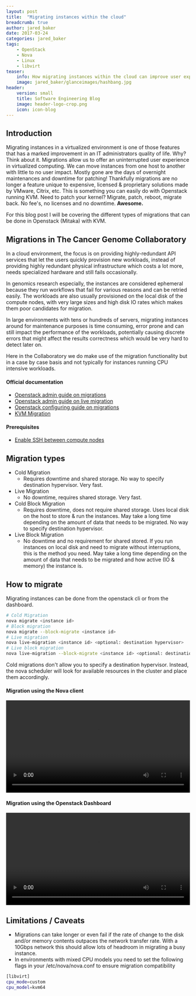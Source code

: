 ```yaml
---
layout: post
title:  "Migrating instances within the cloud"
breadcrumb: true
author: jared_baker
date: 2017-03-24
categories: jared_baker
tags:
    - OpenStack
    - Nova
    - Linux
    - libvirt
teaser:
    info: How migrating instances within the cloud can improve user experience and make your life easier
    image: jared_baker/glanceimages/hashbang.jpg
header:
    version: small
    title: Software Engineering Blog
    image: header-logo-crop.png
    icon: icon-blog
---
```


## Introduction
Migrating instances in a virtualized environment is one of those features that has a marked improvement in an IT administrators quality of life. Why? Think about it. Migrations allow us to offer an uninterrupted user experience in virtualized computing. We can move instances from one host to another with little to no user impact. Mostly gone are the days of overnight maintenances and downtime for patching! Thankfully migrations are no longer a feature unique to expensive, licensed & proprietary solutions made by VMware, Citrix, etc. This is something you can easily do with Openstack running KVM. Need to patch your kernel? Migrate, patch, reboot, migrate back. No fee's, no licenses and no downtime. <b>Awesome.</b>

For this blog post I will be covering the different types of migrations that can be done in Openstack (Mitaka) with KVM.

## Migrations in The Cancer Genome Collaboratory
In a cloud environment, the focus is on providing highly-redundant API services that let the users quickly provision new workloads, instead of providing highly redundant physical infrastructure which costs a lot more, needs specialized hardware and still fails occasionally.

In genomics research especially, the instances are considered ephemeral because they run workflows that fail for various reasons and can be retried easily. The workloads are also usually provisioned on the local disk of the compute nodes, with very large sizes and high disk IO rates which makes them poor candidates for migration.

In large environments with tens or hundreds of servers, migrating instances around for maintenance purposes is time consuming, error prone and can still impact the performance of the workloads, potentially causing discrete errors that might affect the results correctness which would be very hard to detect later on.

Here in the Collaboratory we do make use of the migration functionality but in a case by case basis and not typically for instances running CPU intensive workloads.

#### Official documentation
* [Openstack admin guide on migrations](https://docs.openstack.org/admin-guide/cli-nova-migrate.html)
* [Openstack admin guide on live migration](https://docs.openstack.org/admin-guide/compute-live-migration-usage.html)
* [Openstack configuring guide on migrations](https://docs.openstack.org/admin-guide/compute-configuring-migrations.html)
* [KVM Migration](https://www.linux-kvm.org/page/Migration)

#### Prerequisites
* [Enable SSH between compute nodes](https://docs.openstack.org/admin-guide/cli-nova-migrate-cfg-ssh.html#clinovamigratecfgssh)

## Migration types
* Cold Migration
  * Requires downtime and shared storage. No way to specify destination hypervisor. Very fast.
* Live Migration
  * No downtime, requires shared storage. Very fast.
* Cold Block Migration
  * Requires downtime, does not require shared storage. Uses local disk on the host to store & run the instances. May take a long time depending on the amount of data that needs to be migrated. No way to specify destination hypervisor.
* Live Block Migration
  * No downtime and no requirement for shared stored. If you run instances on local disk and need to migrate without interruptions, this is the method you need. May take a long time depending on the amount of data that needs to be migrated and how active (IO & memory) the instance is.

## How to migrate

Migrating instances can be done from the openstack cli or from the dashboard.

~~~bash
# Cold Migration
nova migrate <instance id>
# Block migration
nova migrate --block-migrate <instance id>
# Live migration
nova live-migration <instance id> <optional: destination hypervisor>
# Live block migration
nova live-migration --block-migrate <instance id> <optional: destination hypervisor>
~~~

Cold migrations don't allow you to specify a destination hypervisor. Instead, the nova scheduler will look for available resources in the cluster and place them accordingly.

#### Migration using the Nova client
<video width="100%" height="auto" controls preload>
    <source src="{{site.urlimg}}jared_baker/migratinginstances/migrate-with-ping.webm"></source>
</video>

#### Migration using the Openstack Dashboard
<video width="100%" height="auto" controls preload>
    <source src="{{site.urlimg}}jared_baker/migratinginstances/gui-migrate.webm"></source>
</video>

## Limitations / Caveats
* Migrations can take longer or even fail if the rate of change to the disk and/or memory contents outpaces the network transfer rate. With a 10Gbps network this should allow lots of headroom in migrating a busy instance.
* In environments with mixed CPU models you need to set the following flags in your /etc/nova/nova.conf to ensure migration compatibility

~~~bash
[libvirt]
cpu_mode=custom
cpu_model=kvm64
~~~
